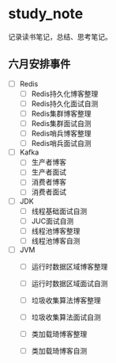 # study_note
记录读书笔记，总结、思考笔记。

## 六月安排事件
- [ ]  Redis
    - [ ]  Redis持久化博客整理
    - [ ]  Redis持久化面试自测
    - [ ]  Redis集群博客整理
    - [ ]  Redis集群面试自测
    - [ ]  Redis哨兵博客整理
    - [ ]  Redis哨兵面试自测
- [ ]  Kafka
    - [ ]  生产者博客
    - [ ]  生产者面试
    - [ ]  消费者博客
    - [ ]  消费者面试
- [ ]  JDK
    - [ ]  线程基础面试自测
    - [ ]  JUC面试自测
    - [ ]  线程池博客整理
    - [ ]  线程池博客自测
- [ ]  JVM
    - [ ]  运行时数据区域博客整理
    - [ ]  运行时数据区域面试自测
    - [ ]  垃圾收集算法博客整理
    - [ ]  垃圾收集算法面试自测
    - [ ]  类加载琦博客整理
    - [ ]  类加载琦博客自测




